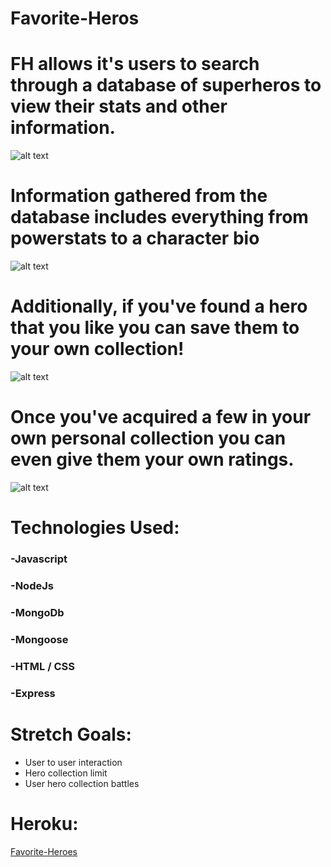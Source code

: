# Favorite-Heros

# FH allows it's users to search through a database of superheros to view their stats and other information. 

![alt text](https://i.imgur.com/jgFrzxu.png)


# Information gathered from the database includes everything from powerstats to a character bio

![alt text](https://i.imgur.com/CJbQ7rF.png)

# Additionally, if you've found a hero that you like you can save them to your own collection!
![alt text](https://i.imgur.com/t6vaJvI.png)


# Once you've acquired a few in your own personal collection you can even give them your own ratings.
![alt text](https://i.imgur.com/lAFKgEU.png)


# Technologies Used:
###  -Javascript
###  -NodeJs
###  -MongoDb
###  -Mongoose
###  -HTML / CSS
###  -Express

# Stretch Goals:
- User to user interaction
- Hero collection limit
- User hero collection battles


# Heroku:
[Favorite-Heroes](https://sei-favorite-heroes.herokuapp.com/)
